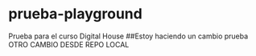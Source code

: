 # prueba-playground
Prueba para el curso Digital House
##Estoy haciendo un cambio prueba
OTRO CAMBIO DESDE REPO LOCAL